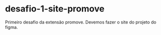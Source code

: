 # desafio-1-site-promove
Primeiro desafio da extensão promove. Devemos fazer o site do projeto do figma.
